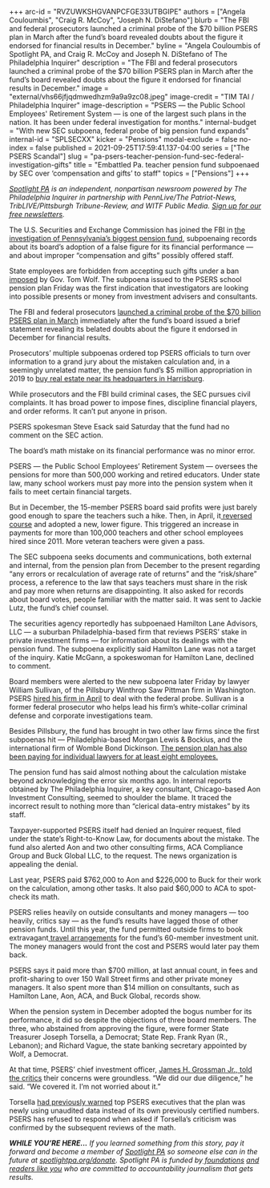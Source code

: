 +++
arc-id = "RVZUWKSHGVANPCFGE33UTBGIPE"
authors = ["Angela Couloumbis", "Craig R. McCoy", "Joseph N. DiStefano"]
blurb = "The FBI and federal prosecutors launched a criminal probe of the $70 billion PSERS plan in March after the fund’s board revealed doubts about the figure it endorsed for financial results in December."
byline = "Angela Couloumbis of Spotlight PA, and Craig R. McCoy and Joseph N. DiStefano of The Philadelphia Inquirer"
description = "The FBI and federal prosecutors launched a criminal probe of the $70 billion PSERS plan in March after the fund’s board revealed doubts about the figure it endorsed for financial results in December."
image = "external/vhs66jfjqdmwedhzm9a9a9zc08.jpeg"
image-credit = "TIM TAI / Philadelphia Inquirer"
image-description = "PSERS — the Public School Employees' Retirement System — is one of the largest such plans in the nation. It has been under federal investigation for months."
internal-budget = "With new SEC subpoena,  federal probe of big pension fund expands"
internal-id = "SPLSECXX"
kicker = "Pensions"
modal-exclude = false
no-index = false
published = 2021-09-25T17:59:41.137-04:00
series = ["The PSERS Scandal"]
slug = "pa-psers-teacher-pension-fund-sec-federal-investigation-gifts"
title = "Embattled Pa. teacher pension fund subpoenaed by SEC over ‘compensation and gifts’ to staff"
topics = ["Pensions"]
+++

<a href="https://lesspage.com/"><i>Spotlight PA</i></a><i> is an independent, nonpartisan newsroom powered by The Philadelphia Inquirer in partnership with PennLive/The Patriot-News, TribLIVE/Pittsburgh Tribune-Review, and WITF Public Media. </i><a href="https://lesspage.com/newsletters"><i>Sign up for our free newsletters</i></a><i>.</i>

The U.S. Securities and Exchange Commission has joined the FBI in <a href="https://lesspage.com/news/2021/05/pa-fbi-pension-psers-investigation-subpoenas-properties-real-estate-harrisburg/" target="_blank">the investigation of Pennsylvania’s biggest pension fund</a>, subpoenaing records about its board’s adoption of a false figure for its financial performance — and about improper “compensation and gifts” possibly offered staff.

State employees are forbidden from accepting such gifts under a ban <a href="https://www.governor.pa.gov/newsroom/executive-order-2015-01-executive-branch-employee-gift-ban/">imposed</a> by Gov. Tom Wolf. The subpoena issued to the PSERS school pension plan Friday was the first indication that investigators are looking into possible presents or money from investment advisers and consultants.

The FBI and federal prosecutors <a href="https://lesspage.com/news/2021/05/pa-teacher-pension-fund-inflated-returns-how/" target="_blank">launched a criminal probe of the $70 billion PSERS plan in March</a> immediately after the fund’s board issued a brief statement revealing its belated doubts about the figure it endorsed in December for financial results.

<script src="https://lesspage.com/embed.js" async></script><div data-spl-embed-version="1" data-spl-src="https://lesspage.com/embeds/newsletter/?cta=Get%20all%20of%20the%20latest%20stories%20from%20Spotlight%20PA%20and%20top%20headlines%20from%20across%20Pennsylvania%2C%20all%20in%20one%20email%20newsletter."></div>

Prosecutors’ multiple subpoenas ordered top PSERS officials to turn over information to a grand jury about the mistaken calculation and, in a seemingly unrelated matter, the pension fund’s $5 million appropriation in 2019 to <a href="https://lesspage.com/news/2021/06/pa-psers-fbi-investigation-irs-disclosures-real-estate-amended/" target="_blank">buy real estate near its headquarters in Harrisburg</a>.

While prosecutors and the FBI build criminal cases, the SEC pursues civil complaints. It has broad power to impose fines, discipline financial players, and order reforms. It can’t put anyone in prison.

PSERS spokesman Steve Esack said Saturday that the fund had no comment on the SEC action.

The board’s math mistake on its financial performance was no minor error.

PSERS — the Public School Employees’ Retirement System — oversees the pensions for more than 500,000 working and retired educators. Under state law, many school workers must pay more into the pension system when it fails to meet certain financial targets.

But in December, the 15-member PSERS board said profits were just barely good enough to spare the teachers such a hike. Then, in April, it<a href="https://www.inquirer.com/business/psers-pension-board-teachers-school-pa-fund-wolf-20210419.html"> reversed course</a> and adopted a new, lower figure. This triggered an increase in payments for more than 100,000 teachers and other school employees hired since 2011. More veteran teachers were given a pass.

The SEC subpoena seeks documents and communications, both external and internal, from the pension plan from December to the present regarding “any errors or recalculation of average rate of returns” and the “risk/share” process, a reference to the law that says teachers must share in the risk and pay more when returns are disappointing. It also asked for records about board votes, people familiar with the matter said. It was sent to Jackie Lutz, the fund’s chief counsel.

The securities agency reportedly has subpoenaed Hamilton Lane Advisors, LLC — a suburban Philadelphia-based firm that reviews PSERS’ stake in private investment firms — for information about its dealings with the pension fund. The subpoena explicitly said Hamilton Lane was not a target of the inquiry. Katie McGann, a spokeswoman for Hamilton Lane, declined to comment.

Board members were alerted to the new subpoena later Friday by lawyer William Sullivan, of the Pillsbury Winthrop Saw Pittman firm in Washington. PSERS <a href="https://www.inquirer.com/business/psers-pension-fbi-pa-probe-subpoenas-20210516.html">hired his firm in April</a> to deal with the federal probe. Sullivan is a former federal prosecutor who helps lead his firm’s white-collar criminal defense and corporate investigations team.

<script src="https://lesspage.com/embed.js" async></script><div data-spl-embed-version="1" data-spl-src="https://lesspage.com/embeds/donate/"></div>

Besides Pillsbury, the fund has brought in two other law firms since the first subpoenas hit — Philadelphia-based Morgan Lewis &amp; Bockius, and the international firm of Womble Bond Dickinson. <a href="https://www.inquirer.com/business/psers-lawyers-legal-fees-fbi-investigation-probe-20210605.html">The pension plan has also been paying for individual lawyers for at least eight employees.</a>

The pension fund has said almost nothing about the calculation mistake beyond acknowledging the error six months ago. In internal reports obtained by The Philadelphia Inquirer, a key consultant, Chicago-based Aon Investment Consulting, seemed to shoulder the blame. It traced the incorrect result to nothing more than “clerical data-entry mistakes” by its staff.

Taxpayer-supported PSERS itself had denied an Inquirer request, filed under the state’s Right-to-Know Law, for documents about the mistake. The fund also alerted Aon and two other consulting firms, ACA Compliance Group and Buck Global LLC, to the request. The news organization is appealing the denial.

Last year, PSERS paid $762,000 to Aon and $226,000 to Buck for their work on the calculation, among other tasks. It also paid $60,000 to ACA to spot-check its math.

PSERS relies heavily on outside consultants and money managers — too heavily, critics say — as the fund’s results have lagged those of other pension funds. Until this year, the fund permitted outside firms to book extravagant<a href="https://www.inquirer.com/business/psers-pension-teachers-travel-expenses-sers-public-school-trips-cost-20210403.html"> travel arrangements</a> for the fund’s 60-member investment unit. The money managers would front the cost and PSERS would later pay them back.

PSERS says it paid more than $700 million, at last annual count, in fees and profit-sharing to over 150 Wall Street firms and other private money managers. It also spent more than $14 million on consultants, such as Hamilton Lane, Aon, ACA, and Buck Global, records show.

When the pension system in December adopted the bogus number for its performance, it did so despite the objections of three board members. The three, who abstained from approving the figure, were former State Treasurer Joseph Torsella, a Democrat; State Rep. Frank Ryan (R., Lebanon); and Richard Vague, the state banking secretary appointed by Wolf, a Democrat.

At that time, PSERS’ chief investment officer, <a href="https://www.inquirer.com/business/psers-pa-pension-school-employees-taxpayers-20210313.html">James H. Grossman Jr., told the critics</a> their concerns were groundless. “We did our due diligence,” he said. “We covered it. I’m not worried about it.”

Torsella <a href="https://www.inquirer.com/news/psers-grell-pension-teachers-recalculation-20210418.html">had previously warned</a> top PSERS executives that the plan was newly using unaudited data instead of its own previously certified numbers. PSERS has refused to respond when asked if Torsella’s criticism was confirmed by the subsequent reviews of the math.

<i><b>WHILE YOU’RE HERE...</b></i><i> If you learned something from this story, pay it forward and become a member of </i><a href="https://lesspage.com/"><i>Spotlight PA</i></a><i> so someone else can in the future at </i><a href="http://spotlightpa.org/donate"><i>spotlightpa.org/donate</i></a><i>. Spotlight PA is funded by</i><a href="https://lesspage.com/support"><i> foundations</i></a><i> </i><a href="https://lesspage.com/support"><i>and readers like you</i></a><i> who are committed to accountability journalism that gets results.</i>
